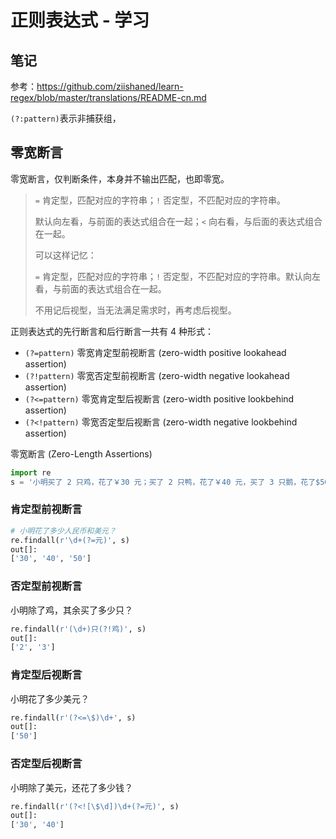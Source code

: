 # 正则表达式 - 学习

## 笔记

参考：<https://github.com/ziishaned/learn-regex/blob/master/translations/README-cn.md>

`(?:pattern)`表示非捕获组，

## 零宽断言

零宽断言，仅判断条件，本身并不输出匹配，也即零宽。

>`=` 肯定型，匹配对应的字符串；`!` 否定型，不匹配对应的字符串。
>
>默认向左看，与前面的表达式组合在一起；`<` 向右看，与后面的表达式组合在一起。
>
>可以这样记忆：
>
>`=` 肯定型，匹配对应的字符串；`!` 否定型，不匹配对应的字符串。默认向左看，与前面的表达式组合在一起。
>
>不用记后视型，当无法满足需求时，再考虑后视型。

正则表达式的先行断言和后行断言一共有 4 种形式：

- `(?=pattern)` 零宽肯定型前视断言 (zero-width positive lookahead assertion)
- `(?!pattern)` 零宽否定型前视断言 (zero-width negative lookahead assertion)
- `(?<=pattern)` 零宽肯定型后视断言 (zero-width positive lookbehind assertion)
- `(?<!pattern)` 零宽否定型后视断言 (zero-width negative lookbehind assertion)

零宽断言 (Zero-Length Assertions)

```python
import re
s = '小明买了 2 只鸡，花了￥30 元；买了 2 只鸭，花了￥40 元，买了 3 只鹅，花了$50 元。'
```

### 肯定型前视断言

```python
# 小明花了多少人民币和美元？
re.findall(r'\d+(?=元)', s)
out[]:
['30', '40', '50']
```

### 否定型前视断言

小明除了鸡，其余买了多少只？

```python
re.findall(r'(\d+)只(?!鸡)', s)
out[]:
['2', '3']
```

### 肯定型后视断言

小明花了多少美元？

```python
re.findall(r'(?<=\$)\d+', s)
out[]:
['50']
```

### 否定型后视断言

小明除了美元，还花了多少钱？

```python
re.findall(r'(?<![\$\d])\d+(?=元)', s)
out[]:
['30', '40']
```
